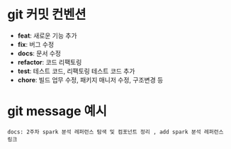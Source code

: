 # git 커밋 컨벤션

- **feat**: 새로운 기능 추가
- **fix**: 버그 수정
- **docs**: 문서 수정
- **refactor**: 코드 리팩토링
- **test**: 테스트 코드, 리팩토링 테스트 코드 추가
- **chore**: 빌드 업무 수정, 패키지 매니저 수정, 구조변경 등

# git message 예시

```
docs: 2주차 spark 분석 레퍼런스 탐색 및 컴포넌트 정리 , add spark 분석 레퍼런스 링크
```
